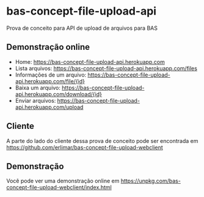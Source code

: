 # bas-concept-file-upload-api
Prova de conceito para API de upload de arquivos para BAS

## Demonstração online

* Home: https://bas-concept-file-upload-api.herokuapp.com
* Lista arquivos: https://bas-concept-file-upload-api.herokuapp.com/files
* Informações de um arquivo: https://bas-concept-file-upload-api.herokuapp.com/file/{id}
* Baixa um arquivo: https://bas-concept-file-upload-api.herokuapp.com/download/{id}
* Enviar arquivos: https://bas-concept-file-upload-api.herokuapp.com/upload

## Cliente

A parte do lado do cliente dessa prova de conceito pode ser encontrada em https://github.com/erlimar/bas-concept-file-upload-webclient

## Demonstração

Você pode ver uma demonstração online em https://unpkg.com/bas-concept-file-upload-webclient/index.html

## 